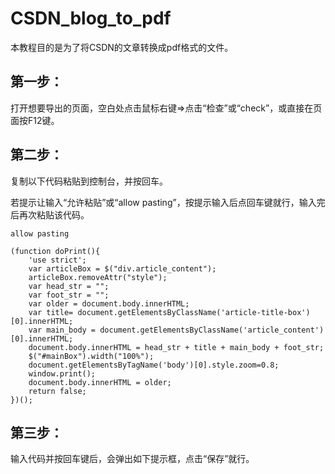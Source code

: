 # CSDN_blog_to_pdf

本教程目的是为了将CSDN的文章转换成pdf格式的文件。  

## 第一步：  
打开想要导出的页面，空白处点击鼠标右键⇒点击“检查”或“check”，或直接在页面按F12键。  

## 第二步：  
复制以下代码粘贴到控制台，并按回车。  

若提示让输入“允许粘贴”或“allow pasting”，按提示输入后点回车键就行，输入完后再次粘贴该代码。  
```
allow pasting  
```

```
(function doPrint(){      
	'use strict';
	var articleBox = $("div.article_content");
	articleBox.removeAttr("style");
	var head_str = "";       
	var foot_str = "";   
	var older = document.body.innerHTML;       
	var title= document.getElementsByClassName('article-title-box')[0].innerHTML; 
	var main_body = document.getElementsByClassName('article_content')[0].innerHTML;
	document.body.innerHTML = head_str + title + main_body + foot_str;
	$("#mainBox").width("100%");
	document.getElementsByTagName('body')[0].style.zoom=0.8;     
	window.print();
	document.body.innerHTML = older;
	return false;
})();
```
## 第三步：  
输入代码并按回车键后，会弹出如下提示框，点击“保存”就行。  
